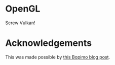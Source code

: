 # OpenGL
Screw Vulkan!
# Acknowledgements
This was made possible by [this Bopimo blog post](https://blog.bopimo.com/running-bopimo-on-non-vulkan-hardware/).
